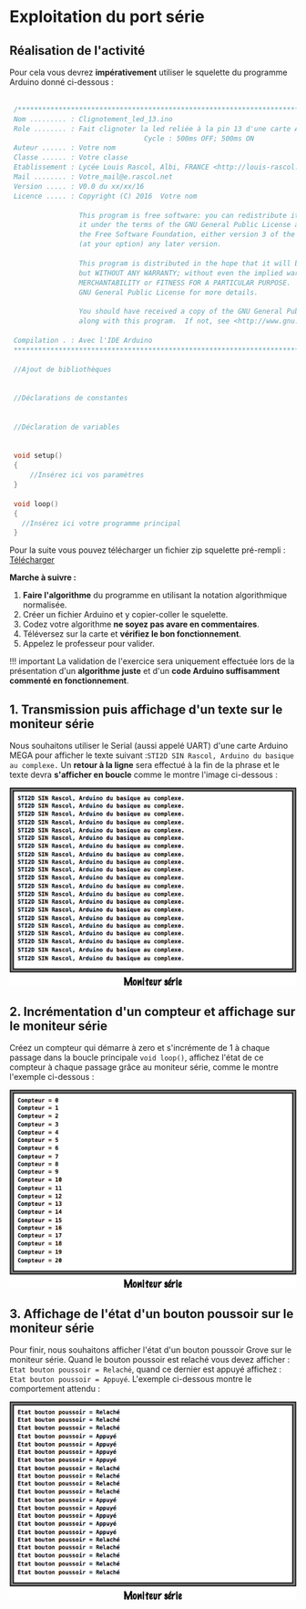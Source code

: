 # Exploitation du port série

## Réalisation de l'activité

Pour cela vous devrez **impérativement** utiliser le squelette du programme Arduino donné ci-dessous :

``` c++

 /**************************************************************************************************
 Nom ......... : Clignotement_led_13.ino
 Role ........ : Fait clignoter la led reliée à la pin 13 d'une carte Arduino MEGA
 								 Cycle : 500ms OFF; 500ms ON
 Auteur ...... : Votre nom
 Classe ...... : Votre classe
 Etablissement : Lycée Louis Rascol, Albi, FRANCE <http://louis-rascol.entmip.fr/>
 Mail ........ : Votre_mail@e.rascol.net
 Version ..... : V0.0 du xx/xx/16
 Licence ..... : Copyright (C) 2016  Votre nom

                 This program is free software: you can redistribute it and/or modify
                 it under the terms of the GNU General Public License as published by
                 the Free Software Foundation, either version 3 of the License, or
                 (at your option) any later version.

                 This program is distributed in the hope that it will be useful,
                 but WITHOUT ANY WARRANTY; without even the implied warranty of
                 MERCHANTABILITY or FITNESS FOR A PARTICULAR PURPOSE.  See the
                 GNU General Public License for more details.

                 You should have received a copy of the GNU General Public License
                 along with this program.  If not, see <http://www.gnu.org/licenses/>

 Compilation . : Avec l'IDE Arduino
 ****************************************************************************************************/

 //Ajout de bibliothèques


 //Déclarations de constantes


 //Déclaration de variables


 void setup()
 {
	 //Insérez ici vos paramètres
 }

 void loop()
 {
   //Insérez ici votre programme principal
 }
```

Pour la suite vous pouvez télécharger un fichier zip squelette pré-rempli : [Télécharger](ressources/Squelette_Arduino_Rascol.zip)

**Marche à suivre :**

1. **Faire l'algorithme** du programme en utilisant la notation algorithmique normalisée.
2. Créer un fichier Arduino et y copier-coller le squelette.
3. Codez votre algorithme **ne soyez pas avare en commentaires**.
4. Téléversez sur la carte et **vérifiez le bon fonctionnement**.
5. Appelez le professeur pour valider.

!!! important
    La validation de l'exercice sera uniquement effectuée lors de la présentation d'un **algorithme juste** et d'un **code Arduino suffisamment commenté en fonctionnement**.

## 1. Transmission puis affichage d'un texte sur le moniteur série

Nous souhaitons utiliser le Serial (aussi appelé UART) d'une carte Arduino MEGA pour afficher le texte suivant :```STI2D SIN Rascol, Arduino du basique au complexe.``` Un **retour à la ligne** sera effectué à la fin de la phrase et le texte devra **s'afficher en boucle** comme le montre l'image ci-dessous :

![](figures/OutputSerialMonitor.png)

## 2. Incrémentation d'un compteur et affichage sur le moniteur série

Créez un compteur qui démarre à zero et s'incrémente de 1 à chaque passage dans la boucle principale ```void loop()```, affichez l'état de ce compteur à chaque passage grâce au moniteur série, comme le montre l'exemple ci-dessous :

![](figures/OutputSerialMonitor_cpt.png)

## 3. Affichage de l'état d'un bouton poussoir sur le moniteur série

Pour finir, nous souhaitons afficher l'état d'un bouton poussoir Grove sur le moniteur série. Quand le bouton poussoir est relaché vous devez afficher : ```Etat bouton poussoir = Relaché```, quand ce dernier est appuyé affichez : ```Etat bouton poussoir = Appuyé```. L'exemple ci-dessous montre le comportement attendu :

![](figures/OutputSerialMonitor_bp.png)
